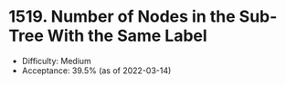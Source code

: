 # 1519. Number of Nodes in the Sub-Tree With the Same Label
- Difficulty: Medium
- Acceptance: 39.5% (as of 2022-03-14)
